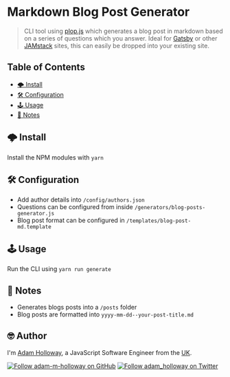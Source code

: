 # Markdown Blog Post Generator

> CLI tool using [plop.js](https://plopjs.com/) which generates a blog post in markdown based on a series of questions which you answer. Ideal for [Gatsby](https://www.gatsbyjs.org/) or other [JAMstack](https://jamstack.org/) sites, this can easily be dropped into your existing site.

## Table of Contents
  * [🌩 Install](#-install)
  * [🛠 Configuration](#-configuration)
  * [🕹 Usage](#-usage)
  * [📝 Notes](#-notes)

## 🌩 Install
Install the NPM modules with `yarn`

## 🛠 Configuration
  * Add author details into `/config/authors.json`
  * Questions can be configured from inside `/generators/blog-posts-generator.js`
  * Blog post format can be configured in `/templates/blog-post-md.template`

## 🕹 Usage
Run the CLI using `yarn run generate`

## 📝 Notes
  * Generates blogs posts into a `/posts` folder
  * Blog posts are formatted into `yyyy-mm-dd--your-post-title.md`

## 🤓 Author
I'm [Adam Holloway], a JavaScript Software Engineer from the [UK].

[![Follow adam-m-holloway on GitHub][github badge]][github]
[![Follow adam_holloway on Twitter][twitter badge]][twitter]

<!-- images -->
[github badge]: https://img.shields.io/github/followers/adam-m-holloway.svg?style=social&label=Follow
[twitter badge]: https://img.shields.io/twitter/follow/adam_holloway.svg?style=social&label=Follow

<!-- links -->
[adam holloway]: https://www.linkedin.com/in/adam-holloway21/
[twitter]: https://twitter.com/adam_holloway
[github]: https://github.com/adam-m-holloway
[uk]: https://www.google.com/maps/place/UK/
